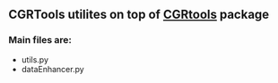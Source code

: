 ## CGRTools utilites on top of [CGRtools](https://github.com/stsouko/CGRtools) package
### Main files are:
 * utils.py
 * dataEnhancer.py
